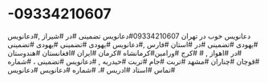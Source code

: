 # -09334210607
دعانویس خوب در تهران 09334210607#دعانویس تضمینی #در #شیراز ,#دعانویس #یهودی #تضمینی #در #استان #فارس ,#دعانویس #یهودی #تضمینی #یهودی #تضمینی #در #اهواز , # #کرج #ورامین#کرمانشاه #کرمان #ایران #افغانستان #هندوستان #قوچان #چناران #مشهد #تربت #جام #تربت #حیدریه , #دعانویس #تضمینی ، #شماره #تماس #استاد #ادریس #، #شماره #دعانویس #دعانویس
